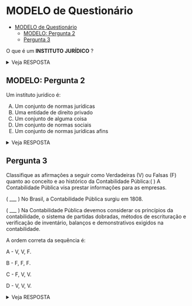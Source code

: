 # MODELO de Questionário
<!-- TOC -->

- [MODELO de Questionário](#modelo-de-questionário)
  - [MODELO: Pergunta 2](#modelo-pergunta-2)
  - [Pergunta 3](#pergunta-3)

<!-- /TOC -->
O que é um **INSTITUTO JURÍDICO** ?

 <details>
    <summary>
       Veja RESPOSTA
     </summary><br>
     <p>É a reunião de normas jurídicas afins, que rege um tipo de relação social ou interesse e se identifica pelo fim que procura realizar</p>
</details> 

## MODELO: Pergunta 2

<p>Um instituto jurídico é:</p>
   <ol style="list-style-type: upper-alpha;">
      <li> Um conjunto de normas jurídicas</li>
      <li> Uma entidade de direito privado</li>
      <li> Um conjunto de alguma coisa</li>
      <li> Um conjunto de normas sociais</li>
      <li> Um conjunto de normas jurídicas afins</li>
   </ol>   

 <details>
    <summary>
       Veja RESPOSTA
     </summary>
     Gabarito: Letra E
</details> 

## Pergunta 3

Classifique as afirmações a seguir como Verdadeiras (V) ou Falsas (F) quanto ao conceito e ao histórico da Contabilidade Pública:( ) A Contabilidade Pública visa prestar informações para as empresas.

( ___ ) No Brasil, a Contabilidade Pública surgiu em 1808.

( ___ ) Na Contabilidade Pública devemos considerar os princípios da contabilidade, o sistema de partidas dobradas, métodos de escrituração e verificação de inventário, balanços e demonstrativos exigidos na contabilidade.

A ordem correta da sequência é:

A - V, V, F.

B - F, F, F.

C - F, V, V.

D - V, V, V.

<details>
    <summary>
       Veja RESPOSTA
     </summary><br>
     Gabarito: Letra D - V, V, V.
</details> 
